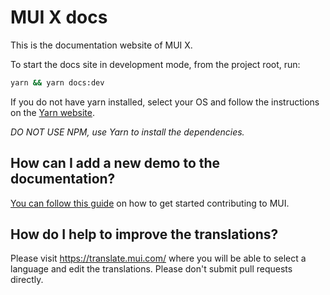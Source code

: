 # MUI X docs

This is the documentation website of MUI X.

To start the docs site in development mode, from the project root, run:

```sh
yarn && yarn docs:dev
```

If you do not have yarn installed, select your OS and follow the instructions on the [Yarn website](https://yarnpkg.com/lang/en/docs/install/#mac-stable).

_DO NOT USE NPM, use Yarn to install the dependencies._

## How can I add a new demo to the documentation?

[You can follow this guide](https://github.com/mui/material-ui/blob/HEAD/CONTRIBUTING.md)
on how to get started contributing to MUI.

## How do I help to improve the translations?

Please visit https://translate.mui.com/ where you will be able to select a language and edit the translations.
Please don't submit pull requests directly.
